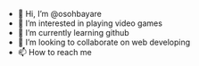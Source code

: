 - 👋 Hi, I’m @osohbayare
- 👀 I’m interested in playing video games
- 🌱 I’m currently learning github
- 💞️ I’m looking to collaborate on web developing
- 📫 How to reach me 

<!---
osohbayare/osohbayare is a ✨ special ✨ repository because its `README.md` (this file) appears on your GitHub profile.
You can click the Preview link to take a look at your changes.
--->
